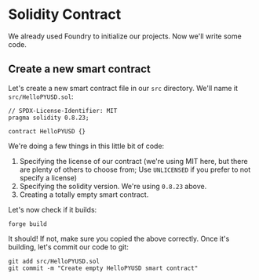 # Solidity Contract

We already used Foundry to initialize our projects. Now we'll write some code.

## Create a new smart contract

Let's create a new smart contract file in our `src` directory. We'll name it `src/HelloPYUSD.sol`:

```solidity
// SPDX-License-Identifier: MIT
pragma solidity 0.8.23;

contract HelloPYUSD {}
```

We're doing a few things in this little bit of code:

1. Specifying the license of our contract (we're using MIT here, but there are plenty of others to choose from; Use `UNLICENSED` if you prefer to not specify a license)
2. Specifying the solidity version. We're using `0.8.23` above.
3. Creating a totally empty smart contract.

Let's now check if it builds:

```shell
forge build
```

It should! If not, make sure you copied the above correctly. Once it's building, let's commit our code to git:

```shell
git add src/HelloPYUSD.sol
git commit -m "Create empty HelloPYUSD smart contract"
```
